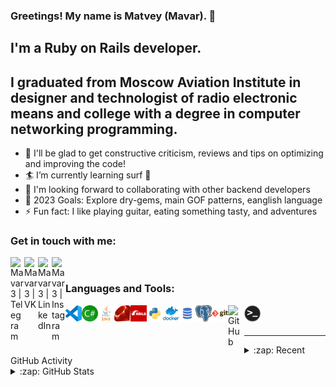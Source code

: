 ### Greetings! My name is Matvey (Mavar). 👋


## I'm a Ruby on Rails developer.
## I graduated from Moscow Aviation Institute in designer and technologist of radio electronic means and college with a degree in computer networking programming.
- 🔭 I'll be glad to get constructive criticism, reviews and tips on optimizing and improving the code!
- 🏄 I’m currently learning surf 🤣
- 👯 I'm looking forward to collaborating with other backend developers
- 🥅 2023 Goals: Explore dry-gems, main GOF patterns, eanglish language
- ⚡ Fun fact: I like playing guitar, eating something tasty, and adventures

### Get in touch with me:

[<img align="left" alt="Mavar3 | Telegram" width="22px" src="https://upload.wikimedia.org/wikipedia/commons/8/82/Telegram_logo.svg" />][telegram]
[<img align="left" alt="Mavar3 | VK" width="22px" src="https://upload.wikimedia.org/wikipedia/commons/b/bc/VK_logo.svg" />][vk]
[<img align="left" alt="Mavar3 | LinkedIn" width="22px" src="https://upload.wikimedia.org/wikipedia/commons/8/81/LinkedIn_icon.svg" />][linkedin]
[<img align="left" alt="Mavar3 | Instagram" width="22px" src="https://upload.wikimedia.org/wikipedia/commons/9/95/Instagram_logo_2022.svg" />][instagram]

<br />

### Languages and Tools:

<img align="left" alt="Visual Studio Code" width="26px" src="https://raw.githubusercontent.com/github/explore/80688e429a7d4ef2fca1e82350fe8e3517d3494d/topics/visual-studio-code/visual-studio-code.png" />
<img align="left" alt="C#" width="26px" src="https://raw.githubusercontent.com/github/explore/80688e429a7d4ef2fca1e82350fe8e3517d3494d/topics/csharp/csharp.png" />
<img align="left" alt="Java" width="26px" src="https://raw.githubusercontent.com/github/explore/80688e429a7d4ef2fca1e82350fe8e3517d3494d/topics/java/java.png" />
<img align="left" alt="Ruby" width="26px" src="https://raw.githubusercontent.com/github/explore/80688e429a7d4ef2fca1e82350fe8e3517d3494d/topics/ruby/ruby.png" />
<img align="left" alt="Ruby on Rails" width="26px" src="https://raw.githubusercontent.com/github/explore/80688e429a7d4ef2fca1e82350fe8e3517d3494d/topics/rails/rails.png" />
<img align="left" alt="Python" width="26px" src="https://raw.githubusercontent.com/github/explore/80688e429a7d4ef2fca1e82350fe8e3517d3494d/topics/python/python.png" />
<img align="left" alt="Docker" width="26px" src="https://raw.githubusercontent.com/github/explore/80688e429a7d4ef2fca1e82350fe8e3517d3494d/topics/docker/docker.png" />
<img align="left" alt="SQL" width="26px" src="https://raw.githubusercontent.com/github/explore/80688e429a7d4ef2fca1e82350fe8e3517d3494d/topics/sql/sql.png" />
<img align="left" alt="PostgreSQL" width="26px" src="https://raw.githubusercontent.com/github/explore/80688e429a7d4ef2fca1e82350fe8e3517d3494d/topics/postgresql/postgresql.png" />
<img align="left" alt="Git" width="26px" src="https://raw.githubusercontent.com/github/explore/80688e429a7d4ef2fca1e82350fe8e3517d3494d/topics/git/git.png" />
<img align="left" alt="GitHub" width="26px" src="https://upload.wikimedia.org/wikipedia/commons/a/ae/Github-desktop-logo-symbol.svg" />
<img align="left" alt="Terminal" width="26px" src="https://raw.githubusercontent.com/github/explore/80688e429a7d4ef2fca1e82350fe8e3517d3494d/topics/terminal/terminal.png" />

<br />
<br />

---

<details>
  <summary>:zap: Recent GitHub Activity</summary>
  
<!--START_SECTION:activity-->
1. 🎉 Merged PR [#1](https://github.com/Mavar3/csharpcroc20/pull/1) in [Mavar3/csharpcroc20](https://github.com/Mavar3/csharpcroc20)
2. 💪 Opened PR [#1](https://github.com/Mavar3/csharpcroc20/pull/1) in [Mavar3/csharpcroc20](https://github.com/Mavar3/csharpcroc20)
<!--END_SECTION:activity-->

</details>

<details>
  <summary>:zap: GitHub Stats</summary>

  <img align="left" alt="Mavar3's GitHub Stats" src="https://github-readme-stats.vercel.app/api?username=Mavar3&show_icons=true&hide_border=true" />

</details>

[telegram]: https://t.me/Simple_Mavar
[vk]: https://vk.com/mavar3
[instagram]: https://instagram.com/mavar3
[linkedin]: https://www.linkedin.com/in/mavar3
